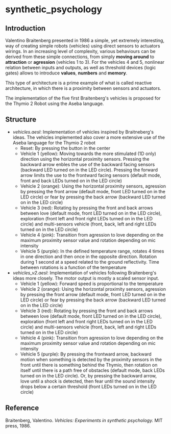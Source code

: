 # synthetic_psychology
## Introduction
Valentino Braitenberg presented in 1986 a simple, yet extremely interesting, way of creating simple robots (vehicles) using direct sensors to actuators wirings. In an increasing level of complexity, various behaviours can be derived from these simple connections, from simply **moving around** to **attraction** or **agression** (vehicles 1 to 3). For the vehicles 4 and 5, nonlinear relation between inputs and outputs, as well as threshold devices (logic gates) allows to introduce **values**, **numbers** and **memory**. 

This type of architecture is a prime example of what is called reactive architecture, in which there is a proximity between sensors and actuators. 

The implementation of the five first Braitenberg's vehicles is proposed for the Thymio 2 Robot using the Aseba language.

## Structure
 - _vehicles.aesl_: Implementation of vehicles inspired by Braitneberg's ideas. The vehicles implemented also cover a more extensive use of the Aseba language for the Thymio 2 robot
   - Reset: By pressing the button in the center
   - Vehicle 1 (yellow): Moving towards the more stimulated (1D only) direction  using the horizontal proximity sensors. Pressing the backward arrow enbles the use of the backward facing sensors (backward LED turned on in the LED circle). Pressing the forward arrow limits the use to the frontward facing sensors (default mode, front and back LEDs turned on in the LED circle)
   - Vehicle 2 (orange): Using the horizontal proximity sensors, agression by pressing the front arrow (default mode, front LED turned on in the LED circle)  or fear by pressing the back arrow (backward LED turned on in the LED circle)
   - Vehicle 3 (red): Rotating by pressing the front and back arrows between love (default mode, front LED turned on in the LED circle), exploration (front left and front right LEDs turned on in the LED circle) and multi-sensors vehicle (front, back, left and right LEDs turned on in the LED circle)
   - Vehicle 4 (pink): Transition from agression to love depending on the maximum proximity sensor value and rotation depending on mic intensity
   - Vehicle 5 (purple): In the defined temperature range, rotates 4 times in one direction and then once in the opposite direction. Rotation during 1 second at a speed related to the ground reflectivity. Time between rotations is a function of the temperature
 - _vehicles_v2.aesl_: Implementation of vehicles following Braitenberg's ideas more closely. The motor output is mostly a scaled sensor input.
   - Vehicle 1 (yellow): Forward speed is proportional to the temperature
   - Vehicle 2 (orange): Using the horizontal proximity sensors, agression by pressing the front arrow (default mode, front LED turned on in the LED circle)  or fear by pressing the back arrow (backward LED turned on in the LED circle)
   - Vehicle 3 (red): Rotating by pressing the front and back arrows between love (default mode, front LED turned on in the LED circle), exploration (front left and front right LEDs turned on in the LED circle) and multi-sensors vehicle (front, back, left and right LEDs turned on in the LED circle)
   - Vehicle 4 (pink): Transition from agression to love depending on the maximum proximity sensor value and rotation depending on mic intensity
   - Vehicle 5 (purple): By pressing the frontward arrow, backward motion when something is detected by the proximity sensors in the front until there is something behind the Thymio, then rotation on itself until there is a path free of obstacles (default mode, back LEDs turned on in the LED circle). Or, by pressing the backward arrow, love until a shock is detected, then fear until the sound intensity drops below a certain threshold (front LEDs turned on in the LED circle)

## Reference
Braitenberg, Valentino. _Vehicles: Experiments in synthetic psychology._ MIT press, 1986.